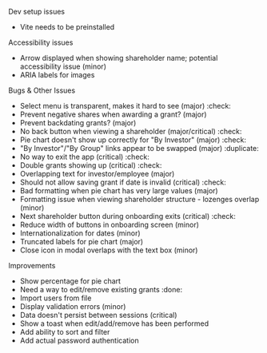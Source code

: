Dev setup issues
* Vite needs to be preinstalled

Accessibility issues
  - Arrow displayed when showing shareholder name; potential accessibility issue (minor)
  - ARIA labels for images

Bugs & Other Issues
* Select menu is transparent, makes it hard to see (major) :check:
* Prevent negative shares when awarding a grant? (major)
* Prevent backdating grants? (major)
* No back button when viewing a shareholder (major/critical) :check:
* Pie chart doesn't show up correctly for "By Investor" (major) :check:
* "By Investor"/"By Group" links appear to be swapped (major) :duplicate:
* No way to exit the app (critical) :check:
* Double grants showing up (critical) :check:
* Overlapping text for investor/employee (major)
* Should not allow saving grant if date is invalid (critical) :check:
* Bad formatting when pie chart has very large values (major)
* Formatting issue when viewing shareholder structure - lozenges overlap (minor)
* Next shareholder button during onboarding exits (critical) :check:
* Reduce width of buttons in onboarding screen (minor)
* Internationalization for dates (minor)
* Truncated labels for pie chart (major)
* Close icon in modal overlaps with the text box (minor)

Improvements
* Show percentage for pie chart
* Need a way to edit/remove existing grants :done:
* Import users from file
* Display validation errors (minor)
* Data doesn't persist between sessions (critical) 
* Show a toast when edit/add/remove has been performed
* Add ability to sort and filter
* Add actual password authentication
